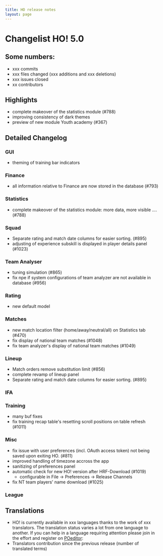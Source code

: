 ```yaml
---
title: HO release notes
layout: page
---
```



# Changelist HO! 5.0

## Some numbers:
- xxx commits
- xxx files changed (xxx additions and xxx deletions)
- xxx issues closed
- xx contributors


## Highlights
- complete makeover of the statistics module (#788)
- improving consistency of dark themes
- preview of new module Youth academy (#367)



## Detailed Changelog

### GUI
- theming of training bar indicators

### Finance
- all information relative to Finance are now stored in the database (#793)


### Statistics
- complete makeover of the statistics module: more data, more visible .... (#788)

### Squad

  - Separate rating and match date columns for easier sorting. (#895)
  - adjusting of experience subskill is displayed in player details panel (#1023)


### Team Analyser
- tuning simulation (#865)
- fix npe if system configurations of team analyzer are not available in database (#956)


### Rating
- new default model


### Matches
- new match location filter (home/away/neutral/all) on Statistics tab (#470)
- fix display of national team matches (#1048)
- fix team analyzer's display of national team matches (#1049)


### Lineup
- Match orders remove substitution limit (#856)
- complete revamp of lineup panel
- Separate rating and match date columns for easier sorting. (#895)


### IFA


### Training
- many buf fixes
- fix training recap table's resetting scroll positions on table refresh  (#1011)



### Misc
  - fix issue with user preferences (incl. OAuth access token) not being saved upon exiting HO. (#811)
  - improved handling of timezone accross the app
  - sanitizing of preferences panel
  - automatic check for new HO! version after HRF-Download (#1019)
    - configurable in File -> Preferences -> Release Channels
  - fix NT team players' name download (#1025)

### League



## Translations
- HO! is currently available in xxx languages thanks to the work of xxx translators. The translation status varies a lot from one language to another. If you can help in a language requiring attention please join in the effort and register on [POeditor](https://poeditor.com/join/project/jCaWGL1JCl):
- Translators contribution since the previous release (number of translated terms)
